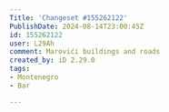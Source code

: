 ```yaml
---
Title: 'Changeset #155262122'
PublishDate: 2024-08-14T23:00:45Z
id: 155262122
user: L29Ah
comment: Marovići buildings and roads
created_by: iD 2.29.0
tags:
- Montenegro
- Bar

---
```

